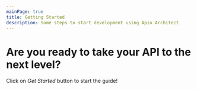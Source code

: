 ```yaml
---
mainPage: true
title: Getting Started
description: Some steps to start development using Apio Architect
---
```


# Are you ready to take your API to the next level?

Click on _Get Started_ button to start the guide!